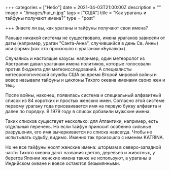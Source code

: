 +++
categories = ["Небо"]
date = 2021-04-03T21:00:00Z
description = ""
image = "/images/hur_n.jpg"
tags = ["США"]
title = "Как ураганы и тайфуны получают имена?"
type = "post"

+++
Знаете ли вы, как ураганы и тайфуны получают свои имена?  
  
Раньше никакой системы не существовало, имена ураганов зависели от даты (например, ураган "Санта-Анна", случившийся в день Св. Анны) или формы (как это произошло с ураганом «Булавка»).  
  
Случались и настоящие казусы: например, один метеоролог из Австралии давал ураганам имена политиков, которые голосовали против бюджета для метеоисследований. А специалисты метеорологической службы США во время Второй мировой войны и вовсе называли тайфуны и циклоны Тихого океана именами своих жен и тещ.   
  
После войны, наконец, появилась система и специальный алфавитный список из 84 коротких и простых женских имен. Согласно этой системе первому урагану года присваивается имя на первую букву алфавита и далее по порядку. В 1979 году в список добавили мужские имена.  
  
Таких списков существует несколько: для Атлантики, например, есть отдельный перечень. Но если тайфун приносит особенно сильные разрушения, его имя вычеркивается из списка навсегда. Чтобы не испытывать судьбу, видимо. Именно так произошло с именем KATRINA.  
  
Но не все тайфуны носят женские имена: штормам в северо-западной части Тихого океана дают названия цветов, деревьев и животных, у берегов Японии женские имена также не используют, а ураганы в Индийском океане и вовсе остаются безымянными.